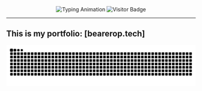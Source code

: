 <div align="center">
  <img width="600" src="https://readme-typing-svg.herokuapp.com?font=JetBrains+Mono&weight=600&size=30&duration=3000&color=2AF7B4&width=535&lines=Hi%2C+I'm+Ankit+Yadav++%F0%9F%91%8B;Let's+Connect!" alt="Typing Animation" />
  <img align='top' src="https://visitor-badge.laobi.icu/badge?page_id=BearerOP.BearerOP&" alt="Visitor Badge" />
</div>


---

This is my portfolio: [bearerop.tech]
---

<p align="center">
  <img src="https://raw.githubusercontent.com/BearerOP/BearerOP/output/snake.svg" alt="Snake animation" />
</p>

